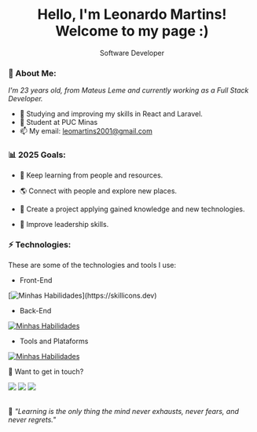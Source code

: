 <h1 align='center'>
  Hello, I'm Leonardo Martins!
  <br/>
  Welcome to my page :)
</h1>
<p align='center'>
  Software Developer
</p>

### 🌻 About Me:

<p>
  <em>
    I'm 23 years old, from Mateus Leme and currently working as a Full Stack Developer.
  </em>
</p>

- 🌱 Studying and improving my skills in React and Laravel.
- 🚀 Student at PUC Minas
- 📫 My email: leomartins2001@gmail.com

### 📊 2025 Goals:

- 🌱 Keep learning from people and resources.

- 🌎 Connect with people and explore new places.

- 🎯 Create a project applying gained knowledge and new technologies.

- 🚀 Improve leadership skills.

### ⚡ Technologies:

These are some of the technologies and tools I use:

- Front-End

[![Minhas Habilidades](https://skillicons.dev/icons?i=html,css,js,ts,jquery,vuejs,angular,tailwind,react,next,styledcomponents,bootstrap,wordpress,sass,redux,)](https://skillicons.dev)

- Back-End

[![Minhas Habilidades](https://skillicons.dev/icons?i=nodejs,nest,express,laravel,sqlite,mysql,postgres,sequelize,graphql,mysql,postgresql,redis)](https://skillicons.dev)

- Tools and Plataforms

[![Minhas Habilidades](https://skillicons.dev/icons?i=docker,aws,rabbitmq,git,postman,figma,linux,vscode,vim)](https://skillicons.dev)

💬 Want to get in touch?

<div>
  <a href="https://api.whatsapp.com/send?phone=5531998699100" target="_blank"><img src="https://img.shields.io/badge/WhatsApp-25D366?style=for-the-badge&logo=whatsapp&logoColor=white" target="_blank"></a>
  <a href = "mailto:leomartins2001@gmail.com"><img src="https://img.shields.io/badge/-Gmail-%23333?style=for-the-badge&logo=gmail&logoColor=white" target="_blank"></a>
  <a href="https://www.instagram.com/leolopes300/" target="_blank"><img src="https://img.shields.io/badge/-Instagram-%23E4405F?style=for-the-badge&logo=instagram&logoColor=white" target="_blank"></a>
</div>
<br>
<p>🧠 <span style="font-style:italic">"Learning is the only thing the mind never exhausts, never fears, and never regrets."</span></p>
